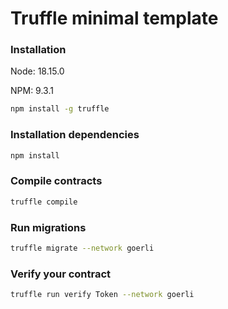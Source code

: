 # Truffle minimal template

### Installation
Node: 18.15.0

NPM: 9.3.1
```bash
npm install -g truffle
```
### Installation dependencies
```bash
npm install
```
### Compile contracts
```bash
truffle compile
```
### Run migrations
```bash
truffle migrate --network goerli
```
### Verify your contract
```bash
truffle run verify Token --network goerli
```